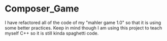 # Composer_Game
I have refactored all of the code of my "mahler game 1.0" so that it is using some better practices. Keep in mind though I am using this project to teach myself C++ so it is still kinda spaghetti code.
